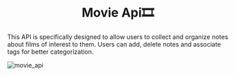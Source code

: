 <h1 align = "center"> Movie Api🎞️</h1> 

<p> This API is specifically designed to allow users to collect and organize notes about films of interest to them. Users can add, delete notes and associate tags for better categorization.</p>



![movie_api](https://github.com/leonardomenezes7/movies_api/assets/145611761/566131a1-0cff-4d8f-ad92-2c49865b868f)

